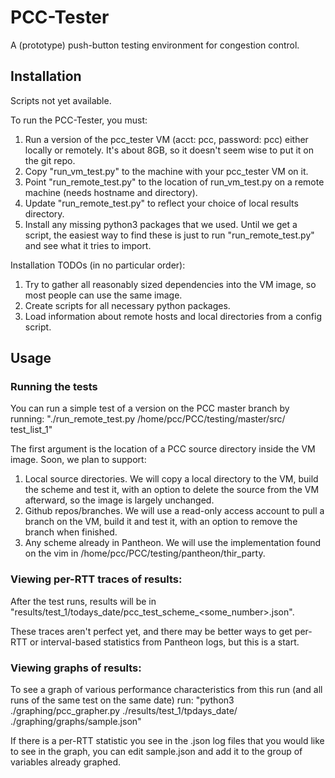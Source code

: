 # PCC-Tester

A (prototype) push-button testing environment for congestion control.

## Installation

Scripts not yet available.

To run the PCC-Tester, you must:
1. Run a version of the pcc_tester VM (acct: pcc, password: pcc) either locally or remotely. It's about 8GB, so it doesn't seem wise to put it on the git repo.
2. Copy "run_vm_test.py" to the machine with your pcc_tester VM on it.
3. Point "run_remote_test.py" to the location of run_vm_test.py on a remote machine (needs hostname and directory).
4. Update "run_remote_test.py" to reflect your choice of local results directory.
5. Install any missing python3 packages that we used. Until we get a script, the easiest way to find these is just to
run "run_remote_test.py" and see what it tries to import.

Installation TODOs (in no particular order):
1. Try to gather all reasonably sized dependencies into the VM image, so most people can use the same image.
2. Create scripts for all necessary python packages.
3. Load information about remote hosts and local directories from a config script.

## Usage

### Running the tests
You can run a simple test of a version on the PCC master branch by running:
"./run_remote_test.py /home/pcc/PCC/testing/master/src/ test_list_1"

The first argument is the location of a PCC source directory inside the VM image. Soon, we plan to support:
1. Local source directories. We will copy a local directory to the VM, build the scheme and test it, with an option to
delete the source from the VM afterward, so the image is largely unchanged.
2. Github repos/branches. We will use a read-only access account to pull a branch on the VM, build it and test it, with
an option to remove the branch when finished.
3. Any scheme already in Pantheon. We will use the implementation found on the vim in
/home/pcc/PCC/testing/pantheon/thir_party.

### Viewing per-RTT traces of results:
After the test runs, results will be in "results/test_1/todays_date/pcc_test_scheme_<some_number>.json".

These traces aren't perfect yet, and there may be better ways to get per-RTT or interval-based statistics from Pantheon
logs, but this is a start.

### Viewing graphs of results:
To see a graph of various performance characteristics from this run (and all runs of the same test on the same date) run:
"python3 ./graphing/pcc_grapher.py ./results/test_1/tpdays_date/ ./graphing/graphs/sample.json"

If there is a per-RTT statistic you see in the .json log files that you would like to see in the graph, you can edit
sample.json and add it to the group of variables already graphed.


